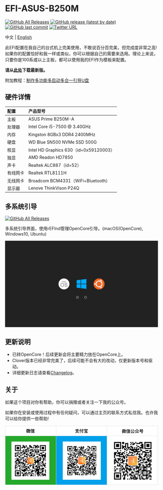 EFI-ASUS-B250M
========

[![GitHub All Releases](https://img.shields.io/github/downloads/lichongjia/EFI-ASUS-B250M/total.svg?color=brightgreen&label=%E4%B8%8B%E8%BD%BD%E6%AC%A1%E6%95%B0)](https://github.com/lichongjia/EFI-ASUS-B250M/releases) [![GitHub release (latest by date)](https://img.shields.io/github/v/release/lichongjia/EFI-ASUS-B250M.svg?label=%E6%9C%80%E6%96%B0%E7%89%88%E6%9C%AC)](https://github.com/lichongjia/EFI-ASUS-B250M/releases) [![GitHub last commit](https://img.shields.io/github/last-commit/lichongjia/EFI-ASUS-B250M.svg?color=red&label=%E6%9C%80%E8%BF%91%E6%8F%90%E4%BA%A4)](https://github.com/lichongjia/EFI-ASUS-B250M/commits/master) [![Twitter URL](https://img.shields.io/twitter/url.svg?color=red&label=Twitter&style=social&url=https%3A%2F%2Ftwitter.com%2Flichongjia)](https://twitter.com/lichongjia)

中文 | [English](README_en.md)

此EFI配置在我自己的台式机上完美使用，不敢说百分百完美，但完成度非常之高! 如果你的配置恰好和我一样或类似，你可以根据自己的需要来选用。理论上来说，只要你是100系或以上主板，都可以使用我的EFI作为模板来配置。

**请从[此处](https://github.com/lichongjia/EFI-ASUS-B250M/releases)下载最新版。**

附加教程：[制作多功能多启动多合一引导U盘](Docs/BootUSB.md)



## 硬件详情

| 配置     | 产品型号                               |
| :------- | :------------------------------------- |
| 主板     | ASUS Prime B250M-A                     |
| 处理器   | Intel Core i5-7500 @ 3.40GHz           |
| 内存     | Kingston 8GBx3 DDR4 2400MHz            |
| 硬盘     | WD Blue SN500 NVMe SSD 500G            |
| 核显     | Intel HD Graphics 630（id=0x59120003） |
| 独显     | AMD Readon HD7850                      |
| 声卡     | Realtek ALC887（id=52）                |
| 有线网卡 | Realtek RTL8111H                       |
| 无线网卡 | Broadcom BCM4331（WiFi+Bluetooth）     |
| 显示器   | Lenove ThinkVison P24Q                 |



## 多系统引导

[![GitHub All Releases](https://img.shields.io/badge/%E6%95%99%E7%A8%8B%E9%93%BE%E6%8E%A5-%E8%BF%9C%E6%99%AF%E8%AE%BA%E5%9D%9B-9cf.svg)](http://bbs.pcbeta.com/viewthread-1835917-1-1.html)

多系统引导界面，使用rEFInd管理OpenCore引导。(macOS(OpenCore), Windows10, Ubuntu)

<img title="BootMenu" src="Docs/img/BootMenu.png" alt="BootMenu" data-align="center">



## 更新说明

* 已转OpenCore！后续更新会将主要精力放在OpenCore上。
* Clover版本已经非常完美了，后续可能不会有大的改动，仅更新版本号和驱动。
* 详细更新日志请查看[Changelog](Changelog.md)。



## 关于

如果这个项目对你有帮助，你可以捐赠或者关注一下我的公众号。

如果你在安装或使用过程中有任何疑问，可以通过主页的联系方式私信我。也许我可以给你提供一些帮助!

<img title="QRcode" src="Docs/img/QRcode.png" alt="QRcode" data-align="center">

